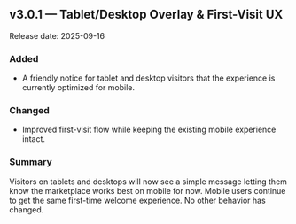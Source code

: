 ## v3.0.1 — Tablet/Desktop Overlay & First-Visit UX

Release date: 2025-09-16

### Added
- A friendly notice for tablet and desktop visitors that the experience is currently optimized for mobile.

### Changed
- Improved first-visit flow while keeping the existing mobile experience intact.

### Summary
Visitors on tablets and desktops will now see a simple message letting them know the marketplace works best on mobile for now. Mobile users continue to get the same first-time welcome experience. No other behavior has changed.


